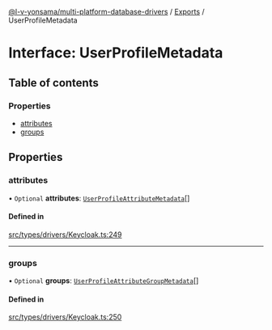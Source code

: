 [@l-v-yonsama/multi-platform-database-drivers](../README.md) / [Exports](../modules.md) / UserProfileMetadata

# Interface: UserProfileMetadata

## Table of contents

### Properties

- [attributes](UserProfileMetadata.md#attributes)
- [groups](UserProfileMetadata.md#groups)

## Properties

### attributes

• `Optional` **attributes**: [`UserProfileAttributeMetadata`](UserProfileAttributeMetadata.md)[]

#### Defined in

[src/types/drivers/Keycloak.ts:249](https://github.com/l-v-yonsama/db-drivers/blob/b0e09fd/src/types/drivers/Keycloak.ts#L249)

___

### groups

• `Optional` **groups**: [`UserProfileAttributeGroupMetadata`](UserProfileAttributeGroupMetadata.md)[]

#### Defined in

[src/types/drivers/Keycloak.ts:250](https://github.com/l-v-yonsama/db-drivers/blob/b0e09fd/src/types/drivers/Keycloak.ts#L250)
